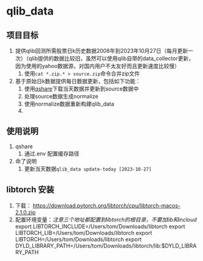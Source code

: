 # qlib_data

## 项目目标
1. 提供qlib回测所需股票日k历史数据2008年到2023年10月27日（每月更新一次）（qlib提供的数据比较旧，虽然可以使用qlib自带的data_collector更新，因为使用的yahoo数据源，对国内用户不太友好而且更新速度比较慢）
    1. 使用`cat *.zip.* > source.zip`命令合并zip文件
2. 基于原始日k数据提供每日数据更新，包括如下功能：
    1. 使用[qshare](https://crates.io/crates/qshare)下载当天数据并更新到source数据中
    2. 处理source数据生成normalize
    3. 使用normalize数据重新构建qlib_data
    4.

## 使用说明
1. qshare
    1. 通过.env 配置缓存路径
2. 命了说明
    1. 更新当天数据`qlib_data update-today [2023-10-27]`


## libtorch 安装
1. 下载： https://download.pytorch.org/libtorch/cpu/libtorch-macos-2.1.0.zip
2. 配置环境变量：*注意三个地址都配置到libtorch的根目录，不要加lib和incloud*
export LIBTORCH_INCLUDE=/Users/tom/Downloads/libtorch
export LIBTORCH_LIB=/Users/tom/Downloads/libtorch
export LIBTORCH=/Users/tom/Downloads/libtorch
export DYLD_LIBRARY_PATH=/Users/tom/Downloads/libtorch/lib:$DYLD_LIBRARY_PATH
